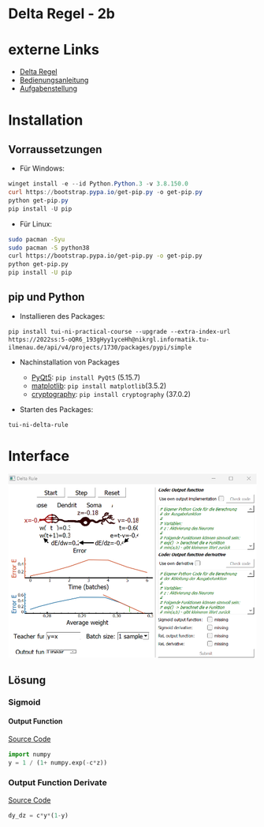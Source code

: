 # Delta Regel - 2b

# externe Links
-  [Delta Regel](https://www.tu-ilmenau.de/universitaet/fakultaeten/fakultaet-informatik-und-automatisierung/profil/institute-und-fachgebiete/institut-fuer-technische-informatik-und-ingenieurinformatik/fachgebiet-neuroinformatik-und-kognitive-robotik/lehre/lehrveranstaltungen/delta-regel-1)
-  [Bedienungsanleitung](https://www.tu-ilmenau.de/universitaet/fakultaeten/fakultaet-informatik-und-automatisierung/profil/institute-und-fachgebiete/institut-fuer-technische-informatik-und-ingenieurinformatik/fachgebiet-neuroinformatik-und-kognitive-robotik/lehre/lehrveranstaltungen/delta-regel-1-1)
-  [Aufgabenstellung](https://www.tu-ilmenau.de/universitaet/fakultaeten/fakultaet-informatik-und-automatisierung/profil/institute-und-fachgebiete/institut-fuer-technische-informatik-und-ingenieurinformatik/fachgebiet-neuroinformatik-und-kognitive-robotik/lehre/lehrveranstaltungen/delta-regel-1-1-1)

# Installation
## Vorraussetzungen
- Für Windows: 
```PowerShell
winget install -e --id Python.Python.3 -v 3.8.150.0
curl https://bootstrap.pypa.io/get-pip.py -o get-pip.py
python get-pip.py
pip install -U pip
```
- Für Linux: 
```bash
sudo pacman -Syu
sudo pacman -S python38
curl https://bootstrap.pypa.io/get-pip.py -o get-pip.py
python get-pip.py
pip install -U pip
```
## pip und Python
- Installieren des Packages:
 ```shell
 pip install tui-ni-practical-course --upgrade --extra-index-url https://2022ss:5-oQR6_193gHyy1yceHh@nikrgl.informatik.tu-ilmenau.de/api/v4/projects/1730/packages/pypi/simple
 ```
- Nachinstallation von Packages
    - [PyQt5](https://pypi.org/project/PyQt5/): ``pip install PyQt5`` (5.15.7)
    - [matplotlib](https://pypi.org/project/matplotlib/): ``pip install matplotlib``(3.5.2)
    - [cryptography](https://pypi.org/project/cryptography/): ``pip install cryptography`` (37.0.2)

- Starten des Packages:
 ```shell
tui-ni-delta-rule
 ```

# Interface
![](/Neuroinformatik/Praktikum/2b_Delta-Regel/praktikum.png)

## Lösung
### Sigmoid 
#### Output Function
[Source Code](/Neuroinformatik/Praktikum/2b_Delta-Regel/sigmoid_output.py)
```python
import numpy
y = 1 / (1+ numpy.exp(-c*z))
```
### Output Function Derivate
[Source Code](/Neuroinformatik/Praktikum/2b_Delta-Regel/output_function_derivate.py)
```python
dy_dz = c*y*(1-y)
```